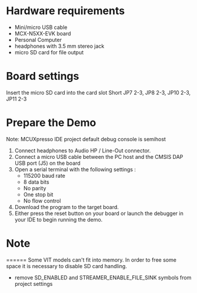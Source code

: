 Hardware requirements
=====================
- Mini/micro USB cable
- MCX-N5XX-EVK board
- Personal Computer
- headphones with 3.5 mm stereo jack
- micro SD card for file output

Board settings
============
Insert the micro SD card into the card slot
Short JP7 2-3, JP8 2-3, JP10 2-3, JP11 2-3

Prepare the Demo
===============
Note: MCUXpresso IDE project default debug console is semihost
1.  Connect headphones to Audio HP / Line-Out connector.
2.  Connect a micro USB cable between the PC host and the CMSIS DAP USB port (J5) on the board
3.  Open a serial terminal with the following settings :
    - 115200 baud rate
    - 8 data bits
    - No parity
    - One stop bit
    - No flow control
4.  Download the program to the target board.
5.  Either press the reset button on your board or launch the debugger in your IDE to begin running the demo.

# Note
======
Some VIT models can't fit into memory. In order to free some space it is necessary to disable SD card handling.
 - remove SD_ENABLED and STREAMER_ENABLE_FILE_SINK symbols from project settings

